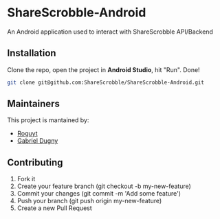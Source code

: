 # ShareScrobble-Android

An Android application used to interact with ShareScrobble API/Backend

## Installation
Clone the repo, open the project in **Android Studio**, hit "Run". Done!
```bash
git clone git@github.com:ShareScrobble/ShareScrobble-Android.git
```

## Maintainers
This project is mantained by:
* [Roguyt](http://github.com/roguyt)
* [Gabriel Dugny](https://github.com/gabdug)


## Contributing
1. Fork it
2. Create your feature branch (git checkout -b my-new-feature)
3. Commit your changes (git commit -m 'Add some feature')
5. Push your branch (git push origin my-new-feature)
6. Create a new Pull Request